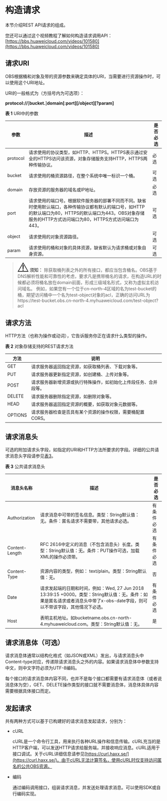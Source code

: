 # 构造请求<a name="obs_04_0007"></a>

本节介绍REST API请求的组成。

您还可以通过这个视频教程了解如何构造请求调用API：[https://bbs.huaweicloud.com/videos/101580](https://bbs.huaweicloud.com/videos/101580)

## 请求URI<a name="section1849899574"></a>

OBS根据桶和对象及带的资源参数来确定具体的URI，当需要进行资源操作时，可以使用这个URI地址。

URI的一般格式为（方括号内为可选项）：

**protocol://**\[**bucket.**\]**domain\[:port\]\[/object\]\[?param\]**

**表 1**  URI中的参数

|参数|描述|是否必选|
|--|--|--|
|protocol|请求使用的协议类型，如HTTP、HTTPS。HTTPS表示通过安全的HTTPS访问该资源，对象存储服务支持HTTP，HTTPS两种传输协议。|必选|
|bucket|请求使用的桶资源路径，在整个系统中唯一标识一个桶。|可选|
|domain|存放资源的服务器的域名或IP地址。|必选|
|port|请求使用的端口号。根据软件服务器的部署不同而不同。缺省时使用默认端口，各种传输协议都有默认的端口号，如HTTP的默认端口为80，HTTPS的默认端口为443。OBS对象存储服务的HTTP方式访问端口为80，HTTPS方式访问端口为443。|可选|
|object|请求使用的对象资源路径。|可选|
|param|请求使用的桶和对象的具体资源，缺省默认为请求桶或对象自身资源。|可选|


>![](public_sys-resources/icon-notice.gif) **须知：** 
>除获取桶列表之外的所有接口，都应当包含桶名。OBS基于DNS解析性能和可靠性的考虑，要求凡是携带桶名的请求，在构造URL的时候都必须将桶名放在domain前面，形成三级域名形式，又称为虚拟主机访问域名。
>例如，如果您有一个位于cn-north-4区域的名为test-bucket的桶，期望访问桶中一个名为test-object对象的acl，正确的访问URL为https://test-bucket.obs.cn-north-4.myhuaweicloud.com/test-object?acl

## 请求方法<a name="section580035055419"></a>

HTTP方法（也称为操作或动词），它告诉服务你正在请求什么类型的操作。

**表 2**  对象存储支持的REST请求方法

|方法|说明|
|--|--|
|GET|请求服务器返回指定资源，如获取桶列表、下载对象等。|
|PUT|请求服务器更新指定资源，如创建桶、上传对象等。|
|POST|请求服务器新增资源或执行特殊操作，如初始化上传段任务、合并段等。|
|DELETE|请求服务器删除指定资源，如删除对象等。|
|HEAD|请求服务器返回指定资源的概要，如获取对象元数据等。|
|OPTIONS|请求服务器检查是否具有某个资源的操作权限，需要桶配置CORS。|


## 请求消息头<a name="section1454211155819"></a>

可选的附加请求头字段，如指定的URI和HTTP方法所要求的字段。详细的公共请求消息头字段请参见[表3](#table25197309)。

**表 3**  公共请求消息头

|消息头名称|描述|是否必选|
|--|--|--|
|Authorization|请求消息中可带的签名信息。类型：String默认值：无。条件：匿名请求不需要带，其他请求必选。|有条件必选|
|Content-Length|RFC 2616中定义的消息（不包含消息头）长度。类型：String默认值：无。条件：PUT操作可选，加载XML的操作必须带。|有条件必选|
|Content-Type|资源内容的类型，例如： text/plain。类型：String默认值：无。|否|
|Date|请求发起端的日期和时间，例如：Wed, 27 Jun 2018 13:39:15 +0000。类型：String默认值：无。条件：如果是匿名请求或者消息头中带了x-obs-date字段，则可以不带该字段，其他情况下必选。|有条件必选|
|Host|表明主机地址。如bucketname.obs.cn-north-4.myhuaweicloud.com。类型：String默认值：无。|是|


## 请求消息体（可选）<a name="section14612192315587"></a>

请求消息体通常以结构化格式（如JSON或XML）发出，与请求消息头中Content-type对应，传递除请求消息头之外的内容。如果请求消息体中参数支持中文，则中文字符必须为UTF-8编码。

每个接口的请求消息体内容不同，也并不是每个接口都需要有请求消息体（或者说消息体为空），GET、DELETE操作类型的接口就不需要消息体，消息体具体内容需要根据具体接口而定。

## 发起请求<a name="section140743661613"></a>

共有两种方式可以基于已构建好的请求消息发起请求，分别为：

-   cURL

    cURL是一个命令行工具，用来执行各种URL操作和信息传输。cURL充当的是HTTP客户端，可以发送HTTP请求给服务端，并接收响应消息。cURL适用于接口调试。关于cURL详细信息请参见[https://curl.haxx.se/](https://curl.haxx.se/)。由于cURL无法计算签名，使用cURL时仅支持访问匿名的公共OBS资源。

-   编码

    通过编码调用接口，组装请求消息，并发送处理请求消息。可以使用SDK或自行编码实现。

